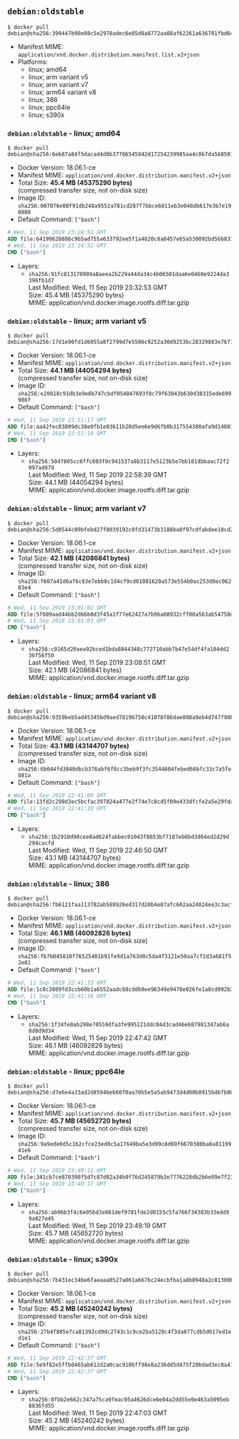 ## `debian:oldstable`

```console
$ docker pull debian@sha256:399447b90e08c5e2978adec6e05d8a8772aa08af62261a636701fbd6472eaaee
```

-	Manifest MIME: `application/vnd.docker.distribution.manifest.list.v2+json`
-	Platforms:
	-	linux; amd64
	-	linux; arm variant v5
	-	linux; arm variant v7
	-	linux; arm64 variant v8
	-	linux; 386
	-	linux; ppc64le
	-	linux; s390x

### `debian:oldstable` - linux; amd64

```console
$ docker pull debian@sha256:6eb87a84f5dacad4d0b37786545842d17254239985aa4c0b7da56850179ed719
```

-	Docker Version: 18.06.1-ce
-	Manifest MIME: `application/vnd.docker.distribution.manifest.v2+json`
-	Total Size: **45.4 MB (45375290 bytes)**  
	(compressed transfer size, not on-disk size)
-	Image ID: `sha256:007076e00f91db248a9552a781cd287f7bbce6811eb3e048db617e3b7e190888`
-	Default Command: `["bash"]`

```dockerfile
# Wed, 11 Sep 2019 23:24:51 GMT
ADD file:64199628886c9b5ad755a633792ee5f1a4820c8a8457e65a530092bd56b831a4 in / 
# Wed, 11 Sep 2019 23:24:52 GMT
CMD ["bash"]
```

-	Layers:
	-	`sha256:91fc813178909a8aeea2b229a44da34c4b06501daa6e0460e9224da3396fb1d7`  
		Last Modified: Wed, 11 Sep 2019 23:32:53 GMT  
		Size: 45.4 MB (45375290 bytes)  
		MIME: application/vnd.docker.image.rootfs.diff.tar.gzip

### `debian:oldstable` - linux; arm variant v5

```console
$ docker pull debian@sha256:17d1e90fd1d6055a8f2799d7e5506c9252a30d9253bc28329883e7671e268f2f
```

-	Docker Version: 18.06.1-ce
-	Manifest MIME: `application/vnd.docker.distribution.manifest.v2+json`
-	Total Size: **44.1 MB (44054294 bytes)**  
	(compressed transfer size, not on-disk size)
-	Image ID: `sha256:e20818c91db3e9e8b747cbdf054047693f8c79f63043b630d38315ede699986f`
-	Default Command: `["bash"]`

```dockerfile
# Wed, 11 Sep 2019 22:51:17 GMT
ADD file:aa42fec03809dc38e0fb1e03611b20d5ee6e9d6fb8b317554380afa9d1480164 in / 
# Wed, 11 Sep 2019 22:51:19 GMT
CMD ["bash"]
```

-	Layers:
	-	`sha256:504f805cc6ffc603f0c941537a8b3117e5123b5e7bb181dbbaac72f2097ad879`  
		Last Modified: Wed, 11 Sep 2019 22:58:39 GMT  
		Size: 44.1 MB (44054294 bytes)  
		MIME: application/vnd.docker.image.rootfs.diff.tar.gzip

### `debian:oldstable` - linux; arm variant v7

```console
$ docker pull debian@sha256:5d0544c09bfebd27f8039192c0fd31473b3188ba0f97cdfabdee10cd20127738
```

-	Docker Version: 18.06.1-ce
-	Manifest MIME: `application/vnd.docker.distribution.manifest.v2+json`
-	Total Size: **42.1 MB (42086841 bytes)**  
	(compressed transfer size, not on-disk size)
-	Image ID: `sha256:f607a41d6af6c83e7ebb8c1d4cf9cd61081620a573e554b0ac253d0ec06203e4`
-	Default Command: `["bash"]`

```dockerfile
# Wed, 11 Sep 2019 23:01:02 GMT
ADD file:5f609aad44bb2d66b0d3f45a1f77e62427a7b96a08932cff08a563ab54758d34 in / 
# Wed, 11 Sep 2019 23:01:03 GMT
CMD ["bash"]
```

-	Layers:
	-	`sha256:c0165d20aea92bced1bda8844348c772710abb7b47e54df4fa104dd236f56f50`  
		Last Modified: Wed, 11 Sep 2019 23:08:51 GMT  
		Size: 42.1 MB (42086841 bytes)  
		MIME: application/vnd.docker.image.rootfs.diff.tar.gzip

### `debian:oldstable` - linux; arm64 variant v8

```console
$ docker pull debian@sha256:9359beb5ad45345bd9aed78196750c41078f86dae898a9eb4d747f90b1bde8af
```

-	Docker Version: 18.06.1-ce
-	Manifest MIME: `application/vnd.docker.distribution.manifest.v2+json`
-	Total Size: **43.1 MB (43144707 bytes)**  
	(compressed transfer size, not on-disk size)
-	Image ID: `sha256:6b044fd3840dbcb376abf6f8cc3beb9f3fc3544604febed66bfc33c7a5fe881a`
-	Default Command: `["bash"]`

```dockerfile
# Wed, 11 Sep 2019 22:41:09 GMT
ADD file:13fd2c298d3ec5bcfac397824a477e2f74e7c8cd5f09e433dfcfe2a5e29fdaf1 in / 
# Wed, 11 Sep 2019 22:41:10 GMT
CMD ["bash"]
```

-	Layers:
	-	`sha256:1b2918d90cee8ad624fabbec01043f8653bf7187eb0bd3d64ed2d29d294cacfd`  
		Last Modified: Wed, 11 Sep 2019 22:46:50 GMT  
		Size: 43.1 MB (43144707 bytes)  
		MIME: application/vnd.docker.image.rootfs.diff.tar.gzip

### `debian:oldstable` - linux; 386

```console
$ docker pull debian@sha256:fb6121faa113782ab588926ed317d20b4e87afc602aa24824ee3c3acf1346ecb
```

-	Docker Version: 18.06.1-ce
-	Manifest MIME: `application/vnd.docker.distribution.manifest.v2+json`
-	Total Size: **46.1 MB (46092826 bytes)**  
	(compressed transfer size, not on-disk size)
-	Image ID: `sha256:fb7b045810f76525401b91fe9d1a763d0c5da4f3121e50aa7cf2d3a681f52e81`
-	Default Command: `["bash"]`

```dockerfile
# Wed, 11 Sep 2019 22:41:33 GMT
ADD file:1c8c3089fd3ccb60b1a6552aadc88cddb8ee96349e9478e026fe1a8cd092b34f in / 
# Wed, 11 Sep 2019 22:41:34 GMT
CMD ["bash"]
```

-	Layers:
	-	`sha256:1f34fe0ab298e70559dfa3fe995221ddc04d3cad46e687981347ab6a8d8d9d34`  
		Last Modified: Wed, 11 Sep 2019 22:47:42 GMT  
		Size: 46.1 MB (46092826 bytes)  
		MIME: application/vnd.docker.image.rootfs.diff.tar.gzip

### `debian:oldstable` - linux; ppc64le

```console
$ docker pull debian@sha256:d7e6e4a33ad2d85946eb60f0aa70b5e5a5ab9473d4d00b8915bd6fb80ea1eec4
```

-	Docker Version: 18.06.1-ce
-	Manifest MIME: `application/vnd.docker.distribution.manifest.v2+json`
-	Total Size: **45.7 MB (45652720 bytes)**  
	(compressed transfer size, not on-disk size)
-	Image ID: `sha256:9a9ede0d5c1b2cfce23ed0c5a17649ba5e3d99c8d69f6670380ba8a8119941e6`
-	Default Command: `["bash"]`

```dockerfile
# Wed, 11 Sep 2019 23:40:12 GMT
ADD file:341cb7ce878398f5d7c87d02a34b0f76d245879b3e7776228db2b6e09e7f235e in / 
# Wed, 11 Sep 2019 23:40:17 GMT
CMD ["bash"]
```

-	Layers:
	-	`sha256:ab96b3f4c6e05bd3e081def9781fde2d0155c5fa766f34383b33edd99a827e45`  
		Last Modified: Wed, 11 Sep 2019 23:49:19 GMT  
		Size: 45.7 MB (45652720 bytes)  
		MIME: application/vnd.docker.image.rootfs.diff.tar.gzip

### `debian:oldstable` - linux; s390x

```console
$ docker pull debian@sha256:7b431ec34be6faeaaa0527a061a667bc24ecbfba1a8b8948a2c81300bf62fdea
```

-	Docker Version: 18.06.1-ce
-	Manifest MIME: `application/vnd.docker.distribution.manifest.v2+json`
-	Total Size: **45.2 MB (45240242 bytes)**  
	(compressed transfer size, not on-disk size)
-	Image ID: `sha256:27b4f885e7ca81392cd9dc2743c1c9ce2ba5128c4f3da877cdb5d617ed1ed1e1`
-	Default Command: `["bash"]`

```dockerfile
# Wed, 11 Sep 2019 22:42:37 GMT
ADD file:5e9f82e5ffb0465ab612d2a0cac918bff98e8a236dd5d475f20bdad3ec8a4175 in / 
# Wed, 11 Sep 2019 22:42:37 GMT
CMD ["bash"]
```

-	Layers:
	-	`sha256:8fbb2e662c347a75ca9feac95a4626dce6e04a2dd55e0e463a5095eb8836fd55`  
		Last Modified: Wed, 11 Sep 2019 22:47:03 GMT  
		Size: 45.2 MB (45240242 bytes)  
		MIME: application/vnd.docker.image.rootfs.diff.tar.gzip
